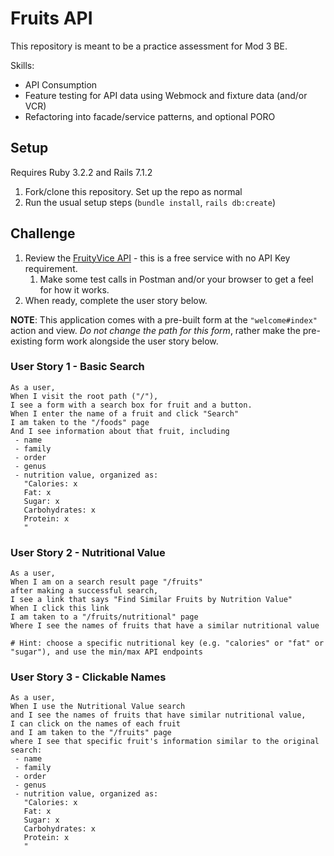 # Fruits API

This repository is meant to be a practice assessment for Mod 3 BE.

Skills:
* API Consumption
* Feature testing for API data using Webmock and fixture data (and/or VCR)
* Refactoring into facade/service patterns, and optional PORO

## Setup
Requires Ruby 3.2.2 and Rails 7.1.2

1. Fork/clone this repository. Set up the repo as normal
2. Run the usual setup steps (`bundle install`, `rails db:create`)


## Challenge

1. Review the [FruityVice API](https://www.fruityvice.com/doc/index.html) - this is a free service with no API Key requirement.
   1. Make some test calls in Postman and/or your browser to get a feel for how it works.
1. When ready, complete the user story below.

**NOTE**: This application comes with a pre-built form at the `"welcome#index"` action and view. *Do not change the path for this form*, rather make the pre-existing form work alongside the user story below.


### User Story 1 - Basic Search

```
As a user,
When I visit the root path ("/"),
I see a form with a search box for fruit and a button.
When I enter the name of a fruit and click "Search"
I am taken to the "/foods" page
And I see information about that fruit, including
 - name
 - family
 - order
 - genus
 - nutrition value, organized as:
   "Calories: x
   Fat: x
   Sugar: x
   Carbohydrates: x
   Protein: x
   "

```

### User Story 2 - Nutritional Value

```
As a user,
When I am on a search result page "/fruits"
after making a successful search,
I see a link that says "Find Similar Fruits by Nutrition Value"
When I click this link
I am taken to a "/fruits/nutritional" page
Where I see the names of fruits that have a similar nutritional value

# Hint: choose a specific nutritional key (e.g. "calories" or "fat" or "sugar"), and use the min/max API endpoints
```

### User Story 3 - Clickable Names

```
As a user,
When I use the Nutritional Value search
and I see the names of fruits that have similar nutritional value,
I can click on the names of each fruit
and I am taken to the "/fruits" page
where I see that specific fruit's information similar to the original search:
 - name
 - family
 - order
 - genus
 - nutrition value, organized as:
   "Calories: x
   Fat: x
   Sugar: x
   Carbohydrates: x
   Protein: x
   "
```
